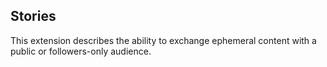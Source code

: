 ## Stories

This extension describes the ability to exchange ephemeral content with a public or followers-only audience.